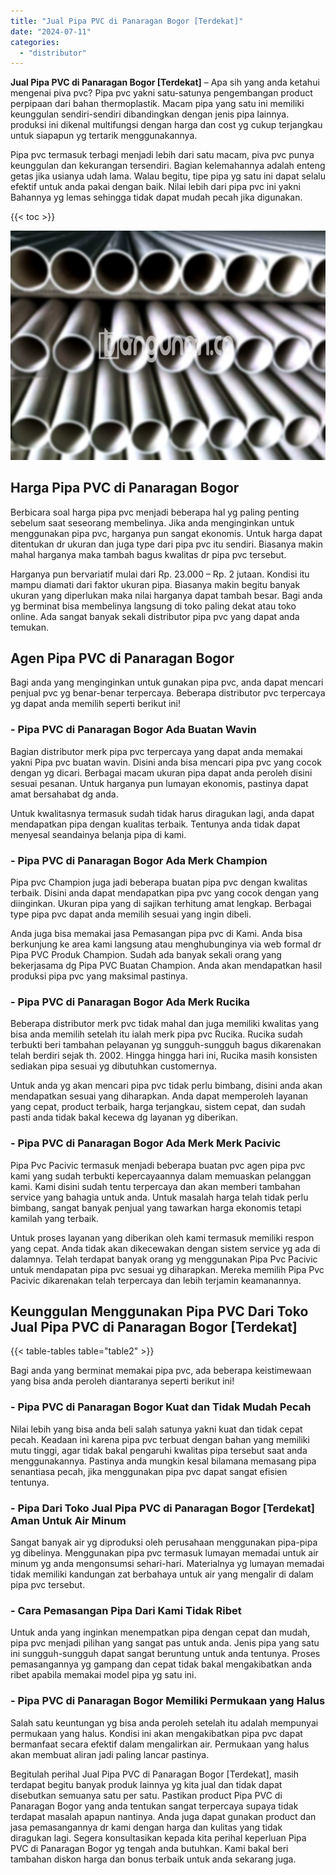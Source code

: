 ```yaml
---
title: "Jual Pipa PVC di Panaragan Bogor [Terdekat]"
date: "2024-07-11"
categories: 
  - "distributor"
---
```


**Jual Pipa PVC di Panaragan Bogor \[Terdekat\]** – Apa sih yang anda ketahui mengenai piva pvc? Pipa pvc yakni satu-satunya pengembangan product perpipaan dari bahan thermoplastik. Macam pipa yang satu ini memiliki keunggulan sendiri-sendiri dibandingkan dengan jenis pipa lainnya. produksi ini dikenal multifungsi dengan harga dan cost yg cukup terjangkau untuk siapapun yg tertarik menggunakannya.

Pipa pvc termasuk terbagi menjadi lebih dari satu macam, piva pvc punya keunggulan dan kekurangan tersendiri. Bagian kelemahannya adalah enteng getas jika usianya udah lama. Walau begitu, tipe pipa yg satu ini dapat selalu efektif untuk anda pakai dengan baik. Nilai lebih dari pipa pvc ini yakni Bahannya yg lemas sehingga tidak dapat mudah pecah jika digunakan.

{{< toc >}}

![Jual Pipa PVC di Panaragan Bogor [Terdekat]](/images/jaul-pipa-pvc-62.png)

## Harga Pipa PVC di Panaragan Bogor

Berbicara soal harga pipa pvc menjadi beberapa hal yg paling penting sebelum saat seseorang membelinya. Jika anda menginginkan untuk menggunakan pipa pvc, harganya pun sangat ekonomis. Untuk harga dapat ditentukan dr ukuran dan juga type dari pipa pvc itu sendiri. Biasanya makin mahal harganya maka tambah bagus kwalitas dr pipa pvc tersebut.

Harganya pun bervariatif mulai dari Rp. 23.000 – Rp. 2 jutaan. Kondisi itu mampu diamati dari faktor ukuran pipa. Biasanya makin begitu banyak ukuran yang diperlukan maka nilai harganya dapat tambah besar. Bagi anda yg berminat bisa membelinya langsung di toko paling dekat atau toko online. Ada sangat banyak sekali distributor pipa pvc yang dapat anda temukan.

## Agen Pipa PVC di Panaragan Bogor

Bagi anda yang menginginkan untuk gunakan pipa pvc, anda dapat mencari penjual pvc yg benar-benar terpercaya. Beberapa distributor pvc terpercaya yg dapat anda memilih seperti berikut ini!

### \- Pipa PVC di Panaragan Bogor Ada Buatan Wavin

Bagian distributor merk pipa pvc terpercaya yang dapat anda memakai yakni Pipa pvc buatan wavin. Disini anda bisa mencari pipa pvc yang cocok dengan yg dicari. Berbagai macam ukuran pipa dapat anda peroleh disini sesuai pesanan. Untuk harganya pun lumayan ekonomis, pastinya dapat amat bersahabat dg anda.

Untuk kwalitasnya termasuk sudah tidak harus diragukan lagi, anda dapat mendapatkan pipa dengan kualitas terbaik. Tentunya anda tidak dapat menyesal seandainya belanja pipa di kami.

### \- Pipa PVC di Panaragan Bogor Ada Merk Champion

Pipa pvc Champion juga jadi beberapa buatan pipa pvc dengan kwalitas terbaik. Disini anda dapat mendapatkan pipa pvc yang cocok dengan yang diinginkan. Ukuran pipa yang di sajikan terhitung amat lengkap. Berbagai type pipa pvc dapat anda memilih sesuai yang ingin dibeli.

Anda juga bisa memakai jasa Pemasangan pipa pvc di Kami. Anda bisa berkunjung ke area kami langsung atau menghubunginya via web formal dr Pipa PVC Produk Champion. Sudah ada banyak sekali orang yang bekerjasama dg Pipa PVC Buatan Champion. Anda akan mendapatkan hasil produksi pipa pvc yang maksimal pastinya.

### \- Pipa PVC di Panaragan Bogor Ada Merk Rucika

Beberapa distributor merk pvc tidak mahal dan juga memiliki kwalitas yang bisa anda memilih setelah itu ialah merk pipa pvc Rucika. Rucika sudah terbukti beri tambahan pelayanan yg sungguh-sungguh bagus dikarenakan telah berdiri sejak th. 2002. Hingga hingga hari ini, Rucika masih konsisten sediakan pipa sesuai yg dibutuhkan customernya.

Untuk anda yg akan mencari pipa pvc tidak perlu bimbang, disini anda akan mendapatkan sesuai yang diharapkan. Anda dapat memperoleh layanan yang cepat, product terbaik, harga terjangkau, sistem cepat, dan sudah pasti anda tidak bakal kecewa dg layanan yg diberikan.

### \- Pipa PVC di Panaragan Bogor Ada Merk Merk Pacivic

Pipa Pvc Pacivic termasuk menjadi beberapa buatan pvc agen pipa pvc kami yang sudah terbukti kepercayaannya dalam memuaskan pelanggan kami. Kami disini sudah tentu terpercaya dan akan memberi tambahan service yang bahagia untuk anda. Untuk masalah harga telah tidak perlu bimbang, sangat banyak penjual yang tawarkan harga ekonomis tetapi kamilah yang terbaik.

Untuk proses layanan yang diberikan oleh kami termasuk memiliki respon yang cepat. Anda tidak akan dikecewakan dengan sistem service yg ada di dalamnya. Telah terdapat banyak orang yg menggunakan Pipa Pvc Pacivic untuk mendapatan pipa pvc sesuai yg diharapkan. Mereka memilih Pipa Pvc Pacivic dikarenakan telah terpercaya dan lebih terjamin keamanannya.

## Keunggulan Menggunakan Pipa PVC Dari Toko Jual Pipa PVC di Panaragan Bogor \[Terdekat\]

{{< table-tables table="table2" >}}

Bagi anda yang berminat memakai pipa pvc, ada beberapa keistimewaan yang bisa anda peroleh diantaranya seperti berikut ini!

### \- Pipa PVC di Panaragan Bogor Kuat dan Tidak Mudah Pecah

Nilai lebih yang bisa anda beli salah satunya yakni kuat dan tidak cepat pecah. Keadaan ini karena pipa pvc terbuat dengan bahan yang memiliki mutu tinggi, agar tidak bakal pengaruhi kwalitas pipa tersebut saat anda menggunakannya. Pastinya anda mungkin kesal bilamana memasang pipa senantiasa pecah, jika menggunakan pipa pvc dapat sangat efisien tentunya.

### \- Pipa Dari Toko Jual Pipa PVC di Panaragan Bogor \[Terdekat\] Aman Untuk Air Minum

Sangat banyak air yg diproduksi oleh perusahaan menggunakan pipa-pipa yg dibelinya. Menggunakan pipa pvc termasuk lumayan memadai untuk air minum yg anda mengonsumsi sehari-hari. Materialnya yg lumayan memadai tidak memiliki kandungan zat berbahaya untuk air yang mengalir di dalam pipa pvc tersebut.

### \- Cara Pemasangan Pipa Dari Kami Tidak Ribet

Untuk anda yang inginkan menempatkan pipa dengan cepat dan mudah, pipa pvc menjadi pilihan yang sangat pas untuk anda. Jenis pipa yang satu ini sungguh-sungguh dapat sangat beruntung untuk anda tentunya. Proses pemasangannya yg gampang dan cepat tidak bakal mengakibatkan anda ribet apabila memakai model pipa yg satu ini.

### \- Pipa PVC di Panaragan Bogor Memiliki Permukaan yang Halus

Salah satu keuntungan yg bisa anda peroleh setelah itu adalah mempunyai permukaan yang halus. Kondisi ini akan mengakibatkan pipa pvc dapat bermanfaat secara efektif dalam mengalirkan air. Permukaan yang halus akan membuat aliran jadi paling lancar pastinya.

Begitulah perihal Jual Pipa PVC di Panaragan Bogor \[Terdekat\], masih terdapat begitu banyak produk lainnya yg kita jual dan tidak dapat disebutkan semuanya satu per satu. Pastikan product Pipa PVC di Panaragan Bogor yang anda tentukan sangat terpercaya supaya tidak terdapat masalah apapun nantinya. Anda juga dapat gunakan product dan jasa pemasangannya dr kami dengan harga dan kulitas yang tidak diragukan lagi. Segera konsultasikan kepada kita perihal keperluan Pipa PVC di Panaragan Bogor yg tengah anda butuhkan. Kami bakal beri tambahan diskon harga dan bonus terbaik untuk anda sekarang juga.
